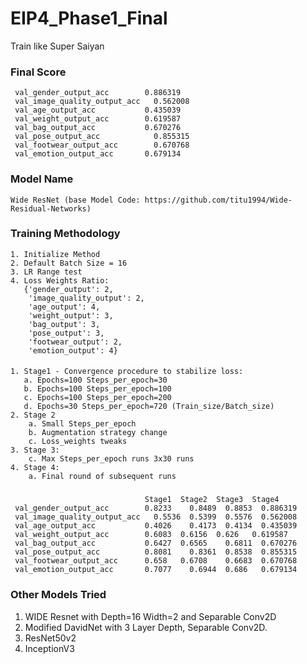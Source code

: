 # EIP4_Phase1_Final
Train like Super Saiyan
### Final Score
     val_gender_output_acc	      0.886319
     val_image_quality_output_acc	0.562008
     val_age_output_acc	          0.435039
     val_weight_output_acc	      0.619587
     val_bag_output_acc	          0.670276
     val_pose_output_acc	        0.855315
     val_footwear_output_acc	    0.670768
     val_emotion_output_acc	      0.679134
### Model Name
    Wide ResNet (base Model Code: https://github.com/titu1994/Wide-Residual-Networks)
### Training Methodology
    1. Initialize Method
    2. Default Batch Size = 16
    3. LR Range test
    4. Loss Weights Ratio:
       {'gender_output': 2, 
        'image_quality_output': 2, 
        'age_output': 4, 
        'weight_output': 3, 
        'bag_output': 3, 
        'pose_output': 3, 
        'footwear_output': 2, 
        'emotion_output': 4}
####
    1. Stage1 - Convergence procedure to stabilize loss:
       a. Epochs=100 Steps_per_epoch=30
       b. Epochs=100 Steps_per_epoch=100
       c. Epochs=100 Steps_per_epoch=200
       d. Epochs=30 Steps_per_epoch=720 (Train_size/Batch_size)
    2. Stage 2 
        a. Small Steps_per_epoch
        b. Augmentation strategy change
        c. Loss_weights tweaks
    3. Stage 3:
        c. Max Steps_per_epoch runs 3x30 runs
    4. Stage 4:
        a. Final round of subsequent runs
	   
###     
                                  Stage1  Stage2  Stage3  Stage4
     val_gender_output_acc	      0.8233	0.8489	0.8853  0.886319
     val_image_quality_output_acc	0.5536	0.5399	0.5576  0.562008
     val_age_output_acc	          0.4026	0.4173	0.4134  0.435039
     val_weight_output_acc	      0.6083  0.6156  0.626   0.619587
     val_bag_output_acc           0.6427  0.6565	0.6811	0.670276
     val_pose_output_acc          0.8081	0.8361	0.8538	0.855315
     val_footwear_output_acc      0.658   0.6708	0.6683	0.670768
     val_emotion_output_acc       0.7077	0.6944	0.686   0.679134


### Other Models Tried
  1. WIDE Resnet with Depth=16 Width=2 and Separable Conv2D
  2. Modified DavidNet with 3 Layer Depth, Separable Conv2D.
  3. ResNet50v2
  4. InceptionV3 
